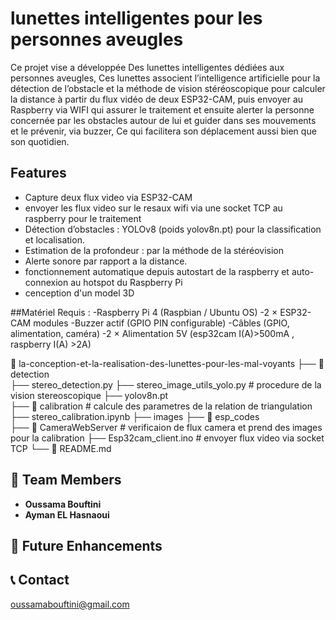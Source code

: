 # lunettes intelligentes pour les personnes aveugles

Ce projet vise a développée Des lunettes intelligentes dédiées aux personnes aveugles, Ces lunettes associent l’intelligence artificielle pour la détection de l’obstacle et la méthode de vision stéréoscopique pour calculer la distance à partir du flux vidéo de deux ESP32-CAM, puis envoyer  au Raspberry via WIFI qui assurer le traitement et ensuite alerter la personne concernée par les obstacles autour de lui et guider dans ses mouvements et le prévenir, via buzzer, Ce qui facilitera son déplacement aussi bien que son quotidien.

##  Features
- Capture deux flux video via ESP32-CAM
- envoyer les flux video sur le resaux wifi via une socket TCP au raspberry pour le traitement
- Détection d’obstacles : YOLOv8 (poids yolov8n.pt) pour la classification et localisation.
- Estimation de la profondeur : par la méthode de la stéréovision
- Alerte sonore par rapport a la distance.
- fonctionnement automatique depuis autostart de la raspberry et auto-connexion au hotspot du Raspberry Pi
- cenception d'un model 3D 

##Matériel Requis :
-Raspberry Pi 4 (Raspbian / Ubuntu OS)
-2 × ESP32-CAM modules
-Buzzer actif (GPIO PIN configurable)
-Câbles (GPIO, alimentation, caméra)
-2 × Alimentation 5V (esp32cam I(A)>500mA , raspberry I(A) >2A) 

📁 la-conception-et-la-realisation-des-lunettes-pour-les-mal-voyants
 ├── 📂 detection    
      ├── stereo_detection.py
      ├── stereo_image_utils_yolo.py        # procedure de la vision stereoscopique 
      ├── yolov8n.pt        
 ├── 📂 calibration         # calcule des parametres de la relation de triangulation
      ├── stereo_calibration.ipynb
      ├── images 
 ├── 📂 esp_codes  
      ├── 📂 CameraWebServer # verificaion de flux camera et prend des images pour la calibration
      ├── Esp32cam_client.ino # envoyer flux video via socket TCP 
└── 📜 README.md

## 👥 Team Members
- **Oussama Bouftini**
- **Ayman EL Hasnaoui**

## 📌 Future Enhancements


## 📞 Contact
oussamabouftini@gmail.com

